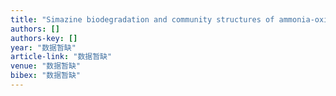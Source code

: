 ```yaml
---
title: "Simazine biodegradation and community structures of ammonia-oxidizing microorganisms in bioaugmented soil: impact of ammonia and nitrate nitrogen sources"
authors: []
authors-key: []
year: "数据暂缺"
article-link: "数据暂缺"
venue: "数据暂缺"
bibex: "数据暂缺"
---
```

